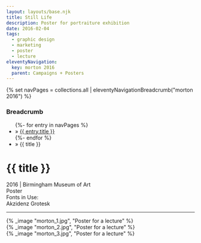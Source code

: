 ```yaml
---
layout: layouts/base.njk
title: Still Life
description: Poster for portraiture exhibition
date: 2016-02-04
tags:
  - graphic design
  - marketing
  - poster
  - lecture
eleventyNavigation:
  key: morton 2016
  parent: Campaigns + Posters
---
```

{% set navPages = collections.all | eleventyNavigationBreadcrumb("morton 2016") %}
<div class="breadcrumb">
    <h3 class="visually-hidden">Breadcrumb</h3>
	<ul class="nav">
            {%- for entry in navPages %}
		<li class="nav-item"{% if entry.url == page.url %} class="active-breadcrumb"{% endif %}> » <a href="{{ entry.url }}">{{ entry.title }}</a></li>
  	    	{%- endfor %}
	    <li class="nav-item"><active-breadcrumb>» {{ title }}</active-breadcrumb></li>
	</ul>
</div>
<div class="container">
	<div class="row"></div>
	<div class="row">
		<div class="col-4 col-4-md col-4-lg">
			<h1>{{ title }}</h1>
			<figcaption>2016 | Birmingham Museum of Art</figcaption>
			<figcaption>Poster</figcaption>
			<figcaption>Fonts in Use:</br>Akzidenz Grotesk</figcaption>
            <hr>
		</div>
        <div class="col"></div>
        <div class="col-6 col-6-md col-6-lg">
			{% _image "morton_1.jpg", "Poster for a lecture" %}
		</div>
	</div>
	<div class="row">
		<div class="col"></div>
		<div class="col-5 col-5-md col-5-lg">
			{% _image "morton_2.jpg", "Poster for a lecture" %}
		</div>
		<div class="col-5 col-5-md col-5-lg">
			{% _image "morton_3.jpg", "Poster for a lecture" %}
		</div>
	</div>
</div>